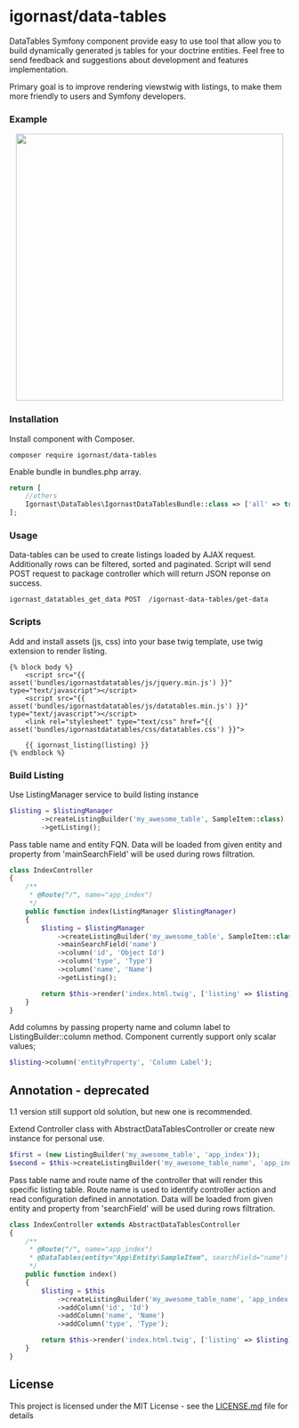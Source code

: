 igornast/data-tables
================
DataTables Symfony component provide easy to use tool that allow you to build dynamically 
generated js tables for your doctrine entities. Feel free to send feedback 
and suggestions about development and features implementation.

Primary goal is to improve rendering viewstwig  with listings, 
to make them more friendly to users and Symfony developers.

### Example

<p align="center">
  <img width="480" height="auto" src="https://media.giphy.com/media/LnVtbUzSP1syuLZAFA/giphy.gif">
</p>

### Installation

Install component with Composer.
```
composer require igornast/data-tables
```
Enable bundle in bundles.php array.
```php
return [
    //others
    Igornast\DataTables\IgornastDataTablesBundle::class => ['all' => true],
];
```

### Usage

Data-tables can be used to create listings loaded by AJAX request. Additionally rows can be filtered, 
sorted and paginated. 
Script will send POST request to package controller which will return JSON reponse on success.
```
igornast_datatables_get_data POST  /igornast-data-tables/get-data
```

### Scripts

Add and install assets (js, css) into your base twig template, use twig extension to render listing.
```twig
{% block body %}
    <script src="{{ asset('bundles/igornastdatatables/js/jquery.min.js') }}" type="text/javascript"></script>
    <script src="{{ asset('bundles/igornastdatatables/js/datatables.min.js') }}"  type="text/javascript"></script>
    <link rel="stylesheet" type="text/css" href="{{ asset('bundles/igornastdatatables/css/datatables.css') }}">

    {{ igornast_listing(listing) }}
{% endblock %}
```

### Build Listing

Use ListingManager service to build listing instance 
```php
$listing = $listingManager
        ->createListingBuilder('my_awesome_table', SampleItem::class)
        ->getListing();
```

Pass table name and entity FQN.
Data will be loaded from given entity and property from 'mainSearchField' will be used during rows filtration.

```php
class IndexController
{
    /**
     * @Route("/", name="app_index")
     */
    public function index(ListingManager $listingManager)
    {
        $listing = $listingManager
            ->createListingBuilder('my_awesome_table', SampleItem::class)
            ->mainSearchField('name')
            ->column('id', 'Object Id')
            ->column('type', 'Type')
            ->column('name', 'Name')
            ->getListing();

        return $this->render('index.html.twig', ['listing' => $listing]);
    }
}
```
Add columns by passing property name and column label to ListingBuilder::column method.
Component currently support only scalar values;
```php
$listing->column('entityProperty', 'Column Label');
```

## Annotation - deprecated

1.1 version still support old solution, but new one is recommended. 

Extend Controller class with AbstractDataTablesController or create new instance for personal use.
```php
$first = (new ListingBuilder('my_awesome_table', 'app_index'));
$second = $this->createListingBuilder('my_awesome_table_name', 'app_index');
```
Pass table name and route name of the controller that will render this specific listing table.
Route name is used to identify controller action and read configuration defined in annotation.
Data will be loaded from given entity and property from 'searchField' will be used during rows filtration.

```php
class IndexController extends AbstractDataTablesController
{
    /**
     * @Route("/", name="app_index")
     * @DataTables(entity="App\Entity\SampleItem", searchField="name")
     */
    public function index()
    {
        $listing = $this
            ->createListingBuilder('my_awesome_table_name', 'app_index')
            ->addColumn('id', 'Id')
            ->addColumn('name', 'Name')
            ->addColumn('type', 'Type');

        return $this->render('index.html.twig', ['listing' => $listing]);
    }
}
```

## License
   
This project is licensed under the MIT License - see the [LICENSE.md](LICENSE.md) file for details